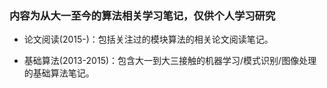### 内容为从大一至今的算法相关学习笔记，仅供个人学习研究

* 论文阅读(2015-)：包括关注过的模块算法的相关论文阅读笔记。

* 基础算法(2013-2015)：包含大一到大三接触的机器学习/模式识别/图像处理的基础算法笔记。

